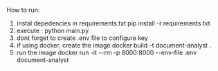 How to run:
1. instal depedencies in requirements.txt
   pip install -r requirements.txt
2. execute : python main.py
3. dont forget to create .env file to configure key
4. if using docker, create the image
   docker build -t document-analyst .
5. run the image
   docker run -it --rm -p 8000:8000 --env-file .env document-analyst
